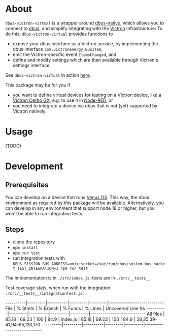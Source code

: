 # About

`dbus-victron-virtual` is a wrapper around
[dbus-native](https://www.npmjs.com/package/dbus-native), which allows you to
connect to [dbus](https://www.freedesktop.org/wiki/Software/dbus/), and
simplify integrating with the [Victron](https://www.victronenergy.com/)
infrastructure: To do this, `dbus-victron-virtual` provides functions to

* expose your dbus interface as a Victron service, by implementing the dbus interface `com.victronenergy.BusItem`,
* emit the Victron-specific event `ItemsChanged`, and
* define and modify settings which are then available through Victron's settings interface.

See `dbus-victron-virtual` in action [here](https://github.com/Chris927/dbus-victron-virtual-test).


This package may be for you if

* you want to define virtual devices for testing on a Victron device, like a [Victron Cerbo GX](https://www.victronenergy.com/media/pg/Cerbo_GX/en/index-en.html), e.g. to use it in [Node-RED](https://www.victronenergy.com/live/venus-os:large), or
* you need to integrate a device via dbus that is not (yet) supported by Victron natively.


# Usage

(TODO)


# Development


## Prerequisites

You can develop on a device that runs [Venus OS](https://github.com/victronenergy/venus). This way, the dbus environment as required by this package will be available.  Alternatively, you can develop in any environment that support node 18 or higher, but you won't be able to run integration tests.


## Steps

* clone the repository
* `npm install`
* `npm run test`
* run integration tests with `DBUS_SESSION_BUS_ADDRESS=unix:socket=/var/run/dbus/system_bus_socket TEST_INTEGRATION=1 npm run test`

The implementation is in `./src/index.js`, tests are in `./src/__tests__`.

Test coverage stats, when run with the integration `./src/__tests__/integrationTest.js`:

----------|---------|----------|---------|---------|---------------------------
File      | % Stmts | % Branch | % Funcs | % Lines | Uncovered Line #s
----------|---------|----------|---------|---------|---------------------------
All files |   85.18 |    69.23 |     100 |    84.9 |
 index.js |   85.18 |    69.23 |     100 |    84.9 | 28,35,39-41,94-95,130,170
----------|---------|----------|---------|---------|---------------------------

